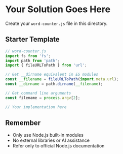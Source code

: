 # Your Solution Goes Here

Create your `word-counter.js` file in this directory.

## Starter Template
```javascript
// word-counter.js
import fs from 'fs';
import path from 'path';
import { fileURLToPath } from 'url';

// Get __dirname equivalent in ES modules
const __filename = fileURLToPath(import.meta.url);
const __dirname = path.dirname(__filename);

// Get command line arguments
const filename = process.argv[2];

// Your implementation here
```

## Remember
- Only use Node.js built-in modules
- No external libraries or AI assistance
- Refer only to official Node.js documentation